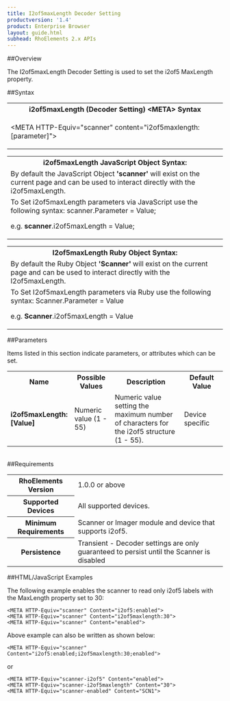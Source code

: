 ```yaml
---
title: I2of5maxLength Decoder Setting
productversion: '1.4'
product: Enterprise Browser
layout: guide.html
subhead: RhoElements 2.x APIs
---
```


##Overview

The I2of5maxLength Decoder Setting is used to set the i2of5 MaxLength property.

##Syntax

<table class="re-table"><tr><th class="tableHeading">i2of5maxLength (Decoder Setting) &lt;META&gt; Syntax
</th></tr><tr><td class="clsSyntaxCells clsOddRow"><p>&lt;META HTTP-Equiv="scanner" content="i2of5maxlength:[parameter]"&gt;</p></td></tr></table>
<table class="re-table"><tr><th class="tableHeading">i2of5maxLength JavaScript Object Syntax:</th></tr><tr><td class="clsSyntaxCells clsOddRow">
By default the JavaScript Object <b>'scanner'</b> will exist on the current page and can be used to interact directly with the i2of5maxLength.
</td></tr><tr><td class="clsSyntaxCells clsEvenRow">
To Set i2of5maxLength parameters via JavaScript use the following syntax: scanner.Parameter = Value;
<P />e.g. <b>scanner</b>.i2of5maxLength = Value;
</td></tr></table>
<table class="re-table"><tr><th class="tableHeading">I2of5maxLength Ruby Object Syntax:</th></tr><tr><td class="clsSyntaxCells clsOddRow">
By default the Ruby Object <b>'Scanner'</b> will exist on the current page and can be used to interact directly with the I2of5maxLength.
</td></tr><tr><td class="clsSyntaxCells clsEvenRow">
To Set I2of5maxLength parameters via Ruby use the following syntax: Scanner.Parameter = Value
<P />e.g. <b>Scanner</b>.i2of5maxLength = Value
</td></tr></table>



##Parameters


Items listed in this section indicate parameters, or attributes which can be set.
<table class="re-table"><col width="20%" /><col width="20%" /><col width="38%" /><col width="22%" /><tr><th class="tableHeading">Name</th><th class="tableHeading">Possible Values</th><th class="tableHeading">Description</th><th class="tableHeading">Default Value</th></tr><tr><td class="clsSyntaxCells clsOddRow"><b>i2of5maxLength:[Value]
</b></td><td class="clsSyntaxCells clsOddRow">Numeric value (1 - 55)</td><td class="clsSyntaxCells clsOddRow">Numeric value setting the maximum number of characters for the i2of5 structure (1 - 55).</td><td class="clsSyntaxCells clsOddRow">Device specific</td></tr></table>
<table class="re-table"><col width="78%" /><col width="8%" /><col width="1%" /><col width="5%" /><col width="1%" /><col width="5%" /><col width="2%" /></table>





##Requirements

<table class="re-table"><tr><th class="tableHeading">RhoElements Version</th><td class="clsSyntaxCell clsEvenRow">1.0.0 or above
</td></tr><tr><th class="tableHeading">Supported Devices</th><td class="clsSyntaxCell clsOddRow">All supported devices.</td></tr><tr><th class="tableHeading">Minimum Requirements</th><td class="clsSyntaxCell clsOddRow">Scanner or Imager module and device that supports i2of5.</td></tr><tr><th class="tableHeading">Persistence</th><td class="clsSyntaxCell clsEvenRow">Transient - Decoder settings are only guaranteed to persist until the Scanner is disabled</td></tr></table>


##HTML/JavaScript Examples

The following example enables the scanner to read only i2of5 labels with the MaxLength property set to 30:

	<META HTTP-Equiv="scanner" Content="i2of5:enabled">
	<META HTTP-Equiv="scanner" Content="i2of5maxlength:30">
	<META HTTP-Equiv="scanner" Content="enabled">
	
Above example can also be written as shown below:

	<META HTTP-Equiv="scanner" Content="i2of5:enabled;i2of5maxlength:30;enabled">
	
or

	<META HTTP-Equiv="scanner-i2of5" Content="enabled">
	<META HTTP-Equiv="scanner-i2of5maxlength" Content="30">
	<META HTTP-Equiv="scanner-enabled" Content="SCN1">
	





